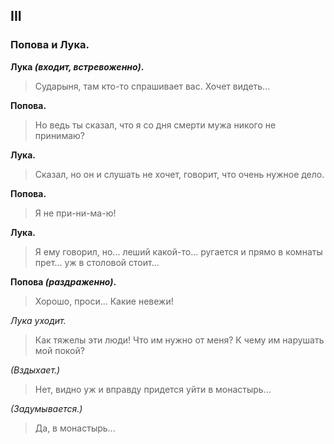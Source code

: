 
## III
### Попова и Лука.

**Лука *(входит, встревоженно)*.**
> Сударыня, там кто-то спрашивает вас. Хочет видеть...

**Попова.**
> Но ведь ты сказал, что я со дня смерти мужа никого не принимаю?

**Лука.**
> Сказал, но он и слушать не хочет, говорит, что очень нужное дело.

**Попова.**
> Я не при-ни-ма-ю!

**Лука.**
> Я ему говорил, но... леший какой-то... ругается и прямо в комнаты прет... уж в столовой стоит...

**Попова *(раздраженно)*.**
> Хорошо, проси... Какие невежи!

*Лука уходит.*

> Как тяжелы эти люди! Что им нужно от меня? К чему им нарушать мой покой?

*(Вздыхает.)*

> Нет, видно уж и вправду придется уйти в монастырь...

*(Задумывается.)*

> Да, в монастырь...
